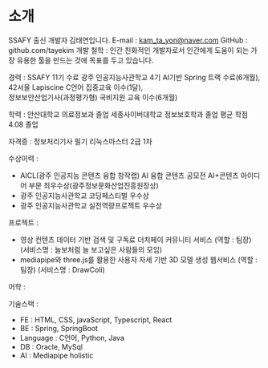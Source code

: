 # 소개  
SSAFY 출신 개발자 김태연입니다.
E-mail : kam_ta_yon@naver.com
GitHub : github.com/tayekim
개발 철학 : 인간 친화적인 개발자로서 인간에게 도움이 되는 가장 유용한 툴을 만드는 것에 목표를 두고 있습니다.

경력 : 
SSAFY 11기 수료
광주 인공지능사관학교 4기 AI기반 Spring 트랙 수료(6개월),   
42서울 Lapiscine C언어 집중교육 이수(1달),   
정보보안산업기사(과정평가형) 국비지원 교육 이수(6개월)

학력 : 
안산대학교 의료정보과 졸업
세종사이버대학교 정보보호학과 졸업
평균 학점 4.08 졸업

자격증 : 
정보처리기사 필기
리눅스마스터 2급 1차


수상이력 : 
- AICL(광주 인공지능 콘텐츠 융합 창작랩) AI 융합 콘텐츠 공모전 AI+콘텐츠 아이디어 부문 최우수상(광주정보문화산업진흥원장상)
- 광주 인공지능사관학교 코딩페스티벌 우수상
- 광주 인공지능사관학교 실전역량프로젝트 우수상

프로젝트 : 
- 영상 컨텐츠 데이터 기반 검색 및 구독료 더치페이 커뮤니티 서비스 (역할 : 팀장)
(서비스명 : 늘보처럼 늘 보고싶은 사람들의 모임)
- mediapipe와 three.js를 활용한 사용자 자세 기반 3D 모델 생성 웹서비스 (역할 : 팀장)
(서비스명 : DrawColi)

어학 : 

기술스택 : 
- FE : HTML, CSS, javaScript, Typescript, React
- BE : Spring, SpringBoot
- Language : C언어, Python, Java
- DB : Oracle, MySql
- AI : Mediapipe holistic
